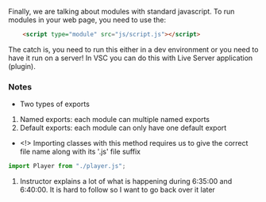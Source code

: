 Finally, we are talking about modules with standard javascript.  To run modules in your web page, you need to use the:

```html
    <script type="module" src="js/script.js"></script>
```

The catch is, you need to run this either in a dev environment or you need to have it run on a server!
In VSC you can do this with Live Server application (plugin).  


### Notes
- Two types of exports

1. Named exports: each module can multiple named exports
2. Default exports: each module can only have one default export

- <!> Importing classes with this method requires us to give the correct file name along with its '.js' file suffix

```javascript
import Player from "./player.js";
```

1. Instructor explains a lot of what is happening during 6:35:00 and 6:40:00.  It is hard to follow so I want to go back over it later
